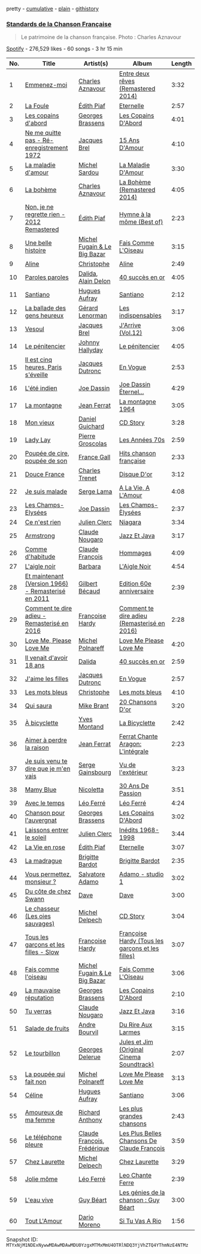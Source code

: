 pretty - [cumulative](/playlists/cumulative/37i9dQZF1DWTypZHlgEy1G.md) - [plain](/playlists/plain/37i9dQZF1DWTypZHlgEy1G) - [githistory](https://github.githistory.xyz/mackorone/spotify-playlist-archive/blob/main/playlists/plain/37i9dQZF1DWTypZHlgEy1G)

### [Standards de la Chanson Française](https://open.spotify.com/playlist/37i9dQZF1DWTypZHlgEy1G)

> Le patrimoine de la chanson française\. Photo : Charles Aznavour

[Spotify](https://open.spotify.com/user/spotify) - 276,529 likes - 60 songs - 3 hr 15 min

| No. | Title | Artist(s) | Album | Length |
|---|---|---|---|---|
| 1 | [Emmenez\-moi](https://open.spotify.com/track/61Yh6AEwsba6RYsrWiNmI0) | [Charles Aznavour](https://open.spotify.com/artist/2hgP9Ap2tc10R5jrQaEpMT) | [Entre deux rêves \(Remastered 2014\)](https://open.spotify.com/album/40SP9TYF1IuC3JZ35glqwd) | 3:32 |
| 2 | [La Foule](https://open.spotify.com/track/6cvIJ1zOcshUv0yCtcphaG) | [Édith Piaf](https://open.spotify.com/artist/1WPcVNert9hn7mHsPKDn7j) | [Eternelle](https://open.spotify.com/album/2k3nz0I7mJzegtkooii4za) | 2:57 |
| 3 | [Les copains d'abord](https://open.spotify.com/track/5MRyPM2k1lvwt3noWp0GXJ) | [Georges Brassens](https://open.spotify.com/artist/5UWyW1PcEM8coxeqg3RIHr) | [Les Copains D'Abord](https://open.spotify.com/album/4lQ45mAu5gYotfGJrgDuJn) | 4:01 |
| 4 | [Ne me quitte pas \- Ré\-enregistrement 1972](https://open.spotify.com/track/45CkvJbPxUS5YLy8oOQTtG) | [Jacques Brel](https://open.spotify.com/artist/4RN2vlFWepLa46qQIU2PHs) | [15 Ans D'Amour](https://open.spotify.com/album/6Us9T05UuNDMP2NtVrSVyG) | 4:10 |
| 5 | [La maladie d'amour](https://open.spotify.com/track/2flivK5ivlprHRE7YNcRrj) | [Michel Sardou](https://open.spotify.com/artist/0krCd0zVANPv9ryri4T0TO) | [La Maladie D'Amour](https://open.spotify.com/album/4Np1TTVFW72n9RjrJaQWqf) | 3:30 |
| 6 | [La bohème](https://open.spotify.com/track/2o0hVSbnkdvDDKKVNaUxnB) | [Charles Aznavour](https://open.spotify.com/artist/2hgP9Ap2tc10R5jrQaEpMT) | [La Bohème \(Remastered 2014\)](https://open.spotify.com/album/3e3Nfe6qFPnmfxUtkBfYrj) | 4:05 |
| 7 | [Non, je ne regrette rien \- 2012 Remastered](https://open.spotify.com/track/6MqxXla8FnO99tgQ9vUHGd) | [Édith Piaf](https://open.spotify.com/artist/1WPcVNert9hn7mHsPKDn7j) | [Hymne à la môme \(Best of\)](https://open.spotify.com/album/02JgvxWwBVPdSqZv5otEJy) | 2:23 |
| 8 | [Une belle histoire](https://open.spotify.com/track/1GdtMDRiaF1EnG2LJpELme) | [Michel Fugain & Le Big Bazar](https://open.spotify.com/artist/5KnLt0VENhwsfmQL3y2nsY) | [Fais Comme L'Oiseau](https://open.spotify.com/album/6u9tEKSghovMOBy9rwTMLn) | 3:15 |
| 9 | [Aline](https://open.spotify.com/track/1N4ixxhbBH1ClnPdTTsRzz) | [Christophe](https://open.spotify.com/artist/6MmRTVIPIe35OsFqWgRKQJ) | [Aline](https://open.spotify.com/album/0R5sCENJleZp9oxN9JcXgR) | 2:49 |
| 10 | [Paroles paroles](https://open.spotify.com/track/4VvTGipG8YaF09z0kfGqaD) | [Dalida](https://open.spotify.com/artist/04aQfpx1U1WQEJkrvGs4ig), [Alain Delon](https://open.spotify.com/artist/2e1aRMKieswINolf49MzQ8) | [40 succès en or](https://open.spotify.com/album/4NFg1VigQEZRrtlE45UL5H) | 4:05 |
| 11 | [Santiano](https://open.spotify.com/track/5xacwJHf9yLJKCn5JjSiRz) | [Hugues Aufray](https://open.spotify.com/artist/6TOGbRYHQizlf3adIyugol) | [Santiano](https://open.spotify.com/album/6onOMFxBc1HP3Oq75NF8a5) | 2:12 |
| 12 | [La ballade des gens heureux](https://open.spotify.com/track/2I69iebe4CftqShXyRoIZh) | [Gérard Lenorman](https://open.spotify.com/artist/5yyYswdvKadmf03amOvBDx) | [Les indispensables](https://open.spotify.com/album/5kDBB1VYkmUQdxVlAAuIUB) | 3:17 |
| 13 | [Vesoul](https://open.spotify.com/track/2F94KDtJjCdzZYCQWBliRC) | [Jacques Brel](https://open.spotify.com/artist/4RN2vlFWepLa46qQIU2PHs) | [J'Arrive \(Vol.12\)](https://open.spotify.com/album/75JBZy6ctvayGftnldYMzZ) | 3:06 |
| 14 | [Le pénitencier](https://open.spotify.com/track/6phMPtxOkjdXR8ax9xoCJ9) | [Johnny Hallyday](https://open.spotify.com/artist/2HALYSe657tNJ1iKVXP2xA) | [Le pénitencier](https://open.spotify.com/album/6BIYQZuFPkhbkCl2PHPcj6) | 4:05 |
| 15 | [Il est cinq heures, Paris s'éveille](https://open.spotify.com/track/1Gw2viJ4XE9hylW4ujtNef) | [Jacques Dutronc](https://open.spotify.com/artist/3ayds6VIVBx3CU5NSNCDbq) | [En Vogue](https://open.spotify.com/album/2nGL73TqdduRKepdcwJvdm) | 2:53 |
| 16 | [L'été indien](https://open.spotify.com/track/7BNeFchpHDCWYSUV4hfU89) | [Joe Dassin](https://open.spotify.com/artist/64LCTpIu9Iji2EPaxxPpxF) | [Joe Dassin Éternel...](https://open.spotify.com/album/3BRgfYZqKjLoqmEt1jZSHa) | 4:29 |
| 17 | [La montagne](https://open.spotify.com/track/6ninjFrpTv2rmMfrNFTRq7) | [Jean Ferrat](https://open.spotify.com/artist/4GAdDePOvBsOl3n3nVHWpt) | [La montagne 1964](https://open.spotify.com/album/6uZiAcFO8d758nOs687gfg) | 3:05 |
| 18 | [Mon vieux](https://open.spotify.com/track/0BRnXs3uLJF2YVt3giM3S7) | [Daniel Guichard](https://open.spotify.com/artist/0lFr08kPxkwkXfsrHSmPvs) | [CD Story](https://open.spotify.com/album/46GKFEQCo19hb1wwEXuZXT) | 3:28 |
| 19 | [Lady Lay](https://open.spotify.com/track/2jd6aKjjhH5hu2mZedooNo) | [Pierre Groscolas](https://open.spotify.com/artist/3RAqlLiVsYkndio9mey84r) | [Les Années 70s](https://open.spotify.com/album/2S8XE58z1NUwQY2WLnMzqh) | 2:59 |
| 20 | [Poupée de cire, poupée de son](https://open.spotify.com/track/26tXIAnv90FCv1eJiCUusH) | [France Gall](https://open.spotify.com/artist/22HVxZPA6UhBp8wahxDA6I) | [Hits chanson française](https://open.spotify.com/album/3skN1JzAWSzzeeXe6Kxvna) | 2:33 |
| 21 | [Douce France](https://open.spotify.com/track/6zlMAsPgiG81sZzsYVFwL3) | [Charles Trenet](https://open.spotify.com/artist/4a16JEaHldo5vZuRojtGTZ) | [Disque D'or](https://open.spotify.com/album/2BgO56jZnE4xbfvlZOjK0L) | 3:12 |
| 22 | [Je suis malade](https://open.spotify.com/track/123u5rlIfXR8Eynx3aabMA) | [Serge Lama](https://open.spotify.com/artist/3fR5PRhFohNbxEXDE69pUz) | [A La Vie, A L'Amour](https://open.spotify.com/album/1ShHXfJDZw4qbbr0t69rvs) | 4:08 |
| 23 | [Les Champs\-Elysées](https://open.spotify.com/track/4VWbPQUPvLes814r6T11Jz) | [Joe Dassin](https://open.spotify.com/artist/64LCTpIu9Iji2EPaxxPpxF) | [Les Champs\-Èlysées](https://open.spotify.com/album/70VszGJ7SagYgjotM7zvrX) | 2:37 |
| 24 | [Ce n'est rien](https://open.spotify.com/track/0klbnFP6UwMYpUuKjhleKT) | [Julien Clerc](https://open.spotify.com/artist/7gVzeNvBbUpj6PXX5ekCMs) | [Niagara](https://open.spotify.com/album/4PXN6s7jgy76nUzLdPFGvU) | 3:34 |
| 25 | [Armstrong](https://open.spotify.com/track/1V021MMTOGURDZxkDBMaG9) | [Claude Nougaro](https://open.spotify.com/artist/115Iq0OjPxUUyWOIiF2pIR) | [Jazz Et Java](https://open.spotify.com/album/0Becl0XzJp8Z1zunK1vdrn) | 3:17 |
| 26 | [Comme d'habitude](https://open.spotify.com/track/11FBMKhiuYT4doKhC4p3i6) | [Claude François](https://open.spotify.com/artist/0P2p1bqVyP2EgqubwjTBUJ) | [Hommages](https://open.spotify.com/album/41pzfqzZKn8WaI9XCPlMEo) | 4:09 |
| 27 | [L'aigle noir](https://open.spotify.com/track/2rvuhf0UzKgVuhDaLc6r7y) | [Barbara](https://open.spotify.com/artist/4TNiKyCX2oCvdo1sTgHcRw) | [L'Aigle Noir](https://open.spotify.com/album/15Su2kfGKwzGE00aPHcgMp) | 4:54 |
| 28 | [Et maintenant \(Version 1966\) \- Remasterisé en 2011](https://open.spotify.com/track/5z3LJpwfI91bj3ogU8l0sk) | [Gilbert Bécaud](https://open.spotify.com/artist/31GFatrHl2ijnS4ZAWA9s0) | [Edition 60e anniversaire](https://open.spotify.com/album/50RvSoNqk5x7zFROrImpIL) | 2:39 |
| 29 | [Comment te dire adieu \- Remasterisé en 2016](https://open.spotify.com/track/6g5qyQrAcoBX4X7XjxBoTO) | [Françoise Hardy](https://open.spotify.com/artist/7x3f7c0fBanNlQwpx1255g) | [Comment te dire adieu \(Remasterisé en 2016\)](https://open.spotify.com/album/0uRiGrSYj5IKsm6H8eodeB) | 2:28 |
| 30 | [Love Me, Please Love Me](https://open.spotify.com/track/2edyuIOPsZrZLBwnsC1u80) | [Michel Polnareff](https://open.spotify.com/artist/7aKldvGENbL4bj8TCWHuhT) | [Love Me Please Love Me](https://open.spotify.com/album/68clUJF0fZaWSdmcBYKxGH) | 4:20 |
| 31 | [Il venait d'avoir 18 ans](https://open.spotify.com/track/4ci1FpTYDsWGEww9cHm9sN) | [Dalida](https://open.spotify.com/artist/04aQfpx1U1WQEJkrvGs4ig) | [40 succès en or](https://open.spotify.com/album/4NFg1VigQEZRrtlE45UL5H) | 2:59 |
| 32 | [J'aime les filles](https://open.spotify.com/track/196fYCjVMKAQb8uwOWxpUo) | [Jacques Dutronc](https://open.spotify.com/artist/3ayds6VIVBx3CU5NSNCDbq) | [En Vogue](https://open.spotify.com/album/2nGL73TqdduRKepdcwJvdm) | 2:57 |
| 33 | [Les mots bleus](https://open.spotify.com/track/2Desf0YgquK9YrSkRhkvDN) | [Christophe](https://open.spotify.com/artist/6MmRTVIPIe35OsFqWgRKQJ) | [Les mots bleus](https://open.spotify.com/album/5lDOYOhBNt7NHvDMtjcIOf) | 4:10 |
| 34 | [Qui saura](https://open.spotify.com/track/3A3LBrCEXGcyUPPBjuaNKl) | [Mike Brant](https://open.spotify.com/artist/1u9tovPnCMYuZiV3EMZqDV) | [20 Chansons D'or](https://open.spotify.com/album/6noK3tB0B6nRxFc4tFcF8h) | 3:20 |
| 35 | [À bicyclette](https://open.spotify.com/track/5px3ShFMjwhidOFVVc0Z4R) | [Yves Montand](https://open.spotify.com/artist/5ru2x3pjrNn67D22BRwlFP) | [La Bicyclette](https://open.spotify.com/album/2DS4hsoeFgvqhzsCJ0tmbj) | 2:42 |
| 36 | [Aimer à perdre la raison](https://open.spotify.com/track/5okI57GiUG0innS360o2bH) | [Jean Ferrat](https://open.spotify.com/artist/4GAdDePOvBsOl3n3nVHWpt) | [Ferrat Chante Aragon: L'intégrale](https://open.spotify.com/album/1zRWFeLiYxPW48gefbBpV5) | 2:23 |
| 37 | [Je suis venu te dire que je m'en vais](https://open.spotify.com/track/5cC9RZFMzrpbA9U1m4zSPm) | [Serge Gainsbourg](https://open.spotify.com/artist/01C9OoXDvCKkGcf735Tcfo) | [Vu de l'extérieur](https://open.spotify.com/album/0NACl36sqipY6OZXOqy1At) | 3:23 |
| 38 | [Mamy Blue](https://open.spotify.com/track/66GLDVt5iyBBGfoWQ2WmbC) | [Nicoletta](https://open.spotify.com/artist/1XspV6teuaJMwVq0QBXZA0) | [30 Ans De Passion](https://open.spotify.com/album/089iJNvU6GBmyfSmwsReZy) | 3:51 |
| 39 | [Avec le temps](https://open.spotify.com/track/4cncK4CmE3lW8DMCsj2494) | [Léo Ferré](https://open.spotify.com/artist/6NB0vY1HQgkUpCBsm5eAvo) | [Léo Ferré](https://open.spotify.com/album/6mQiZriU3LU6CKuQAryJvp) | 4:24 |
| 40 | [Chanson pour l'auvergnat](https://open.spotify.com/track/03i4HQaxKuef4sNUTB3txK) | [Georges Brassens](https://open.spotify.com/artist/5UWyW1PcEM8coxeqg3RIHr) | [Les Copains D'Abord](https://open.spotify.com/album/4lQ45mAu5gYotfGJrgDuJn) | 3:02 |
| 41 | [Laissons entrer le soleil](https://open.spotify.com/track/1jRoXThsV21LQeNdT3tcUn) | [Julien Clerc](https://open.spotify.com/artist/7gVzeNvBbUpj6PXX5ekCMs) | [Inédits 1968\-1998](https://open.spotify.com/album/1MlpnvY0WaNqf3fzEoklGj) | 3:44 |
| 42 | [La Vie en rose](https://open.spotify.com/track/6RKuyWarJu8SMrflntmyXx) | [Édith Piaf](https://open.spotify.com/artist/1WPcVNert9hn7mHsPKDn7j) | [Eternelle](https://open.spotify.com/album/2k3nz0I7mJzegtkooii4za) | 3:07 |
| 43 | [La madrague](https://open.spotify.com/track/5nnvTjA5yzhHlmVOVoGT49) | [Brigitte Bardot](https://open.spotify.com/artist/1q24xIsAD7JZuVkTLR9TJy) | [Brigitte Bardot](https://open.spotify.com/album/7v2usu1rojLb7zX5sC6yMV) | 2:35 |
| 44 | [Vous permettez, monsieur ?](https://open.spotify.com/track/3xCE5pciNmiRNUk9J6pWeM) | [Salvatore Adamo](https://open.spotify.com/artist/37r3ZUhErh0QPJENMsAPBG) | [Adamo \- studio 1](https://open.spotify.com/album/5UR5XXp6YVvI9kRRUgdNtl) | 3:02 |
| 45 | [Du côte de chez Swann](https://open.spotify.com/track/5vuh4FAd5apHmhD85XJOyH) | [Dave](https://open.spotify.com/artist/39Fh4OTce0hxKCiuyB21dg) | [Dave](https://open.spotify.com/album/7n5DNjnkerFIrz6PXleX7o) | 3:00 |
| 46 | [Le chasseur \(Les oies sauvages\)](https://open.spotify.com/track/69rHFP4fPoWr8lBSST9km0) | [Michel Delpech](https://open.spotify.com/artist/4T795JhhCZMWM01DLcX98p) | [CD Story](https://open.spotify.com/album/3vlu5v98oGi4Qgj1XvwEgH) | 3:04 |
| 47 | [Tous les garçons et les filles \- Slow](https://open.spotify.com/track/0Yg1hSAUgd2AAneReFOVzS) | [Françoise Hardy](https://open.spotify.com/artist/7x3f7c0fBanNlQwpx1255g) | [Françoise Hardy \(Tous les garçons et les filles\)](https://open.spotify.com/album/0TcP4beTgxQmREuHJ7BBY2) | 3:07 |
| 48 | [Fais comme l'oiseau](https://open.spotify.com/track/5INFljqNxkfUkUajeXtBFh) | [Michel Fugain & Le Big Bazar](https://open.spotify.com/artist/5KnLt0VENhwsfmQL3y2nsY) | [Fais Comme L'Oiseau](https://open.spotify.com/album/6u9tEKSghovMOBy9rwTMLn) | 3:06 |
| 49 | [La mauvaise réputation](https://open.spotify.com/track/0EwayOD7FeIY07W30rncvf) | [Georges Brassens](https://open.spotify.com/artist/5UWyW1PcEM8coxeqg3RIHr) | [Les Copains D'Abord](https://open.spotify.com/album/4lQ45mAu5gYotfGJrgDuJn) | 2:10 |
| 50 | [Tu verras](https://open.spotify.com/track/5jsCb9iTwwY7VVD73PGezb) | [Claude Nougaro](https://open.spotify.com/artist/115Iq0OjPxUUyWOIiF2pIR) | [Jazz Et Java](https://open.spotify.com/album/0Becl0XzJp8Z1zunK1vdrn) | 3:16 |
| 51 | [Salade de fruits](https://open.spotify.com/track/4yvuxFp9SAPviEb7J9dtAc) | [Andre Bourvil](https://open.spotify.com/artist/5ruLBvB3VLj0yLVxwitU0M) | [Du Rire Aux Larmes](https://open.spotify.com/album/1kuaDf4qlg3J0t2Zi061Lk) | 3:15 |
| 52 | [Le tourbillon](https://open.spotify.com/track/2PIGvb6Qdl9PQXmnqhbCaQ) | [Georges Delerue](https://open.spotify.com/artist/5C2ILE4DWY1vzn1NPxJOag) | [Jules et Jim \(Original Cinema Soundtrack\)](https://open.spotify.com/album/5MJerJF6GVBsL61mueN9cU) | 2:07 |
| 53 | [La poupée qui fait non](https://open.spotify.com/track/245la2fLeLCOpBWDjgE8rj) | [Michel Polnareff](https://open.spotify.com/artist/7aKldvGENbL4bj8TCWHuhT) | [Love Me Please Love Me](https://open.spotify.com/album/68clUJF0fZaWSdmcBYKxGH) | 3:13 |
| 54 | [Céline](https://open.spotify.com/track/6IgZ9zDxJ6H0IUQ6HKBa8A) | [Hugues Aufray](https://open.spotify.com/artist/6TOGbRYHQizlf3adIyugol) | [Santiano](https://open.spotify.com/album/6onOMFxBc1HP3Oq75NF8a5) | 3:06 |
| 55 | [Amoureux de ma femme](https://open.spotify.com/track/6cT38LHvaN11gThHVVkDee) | [Richard Anthony](https://open.spotify.com/artist/6fhXbgrtC1AffxqI32lPwz) | [Les plus grandes chansons](https://open.spotify.com/album/4F6NYEBMBCvvIuj1RQv2vh) | 2:43 |
| 56 | [Le téléphone pleure](https://open.spotify.com/track/2Wd4Yu2RtYZjSmzLLaghNZ) | [Claude François](https://open.spotify.com/artist/0P2p1bqVyP2EgqubwjTBUJ), [Frédérique](https://open.spotify.com/artist/38dqh4zX6r6OBMW0cjtjSI) | [Les Plus Belles Chansons De Claude François](https://open.spotify.com/album/6ee87DJAkjCghFeSVSCnx5) | 3:59 |
| 57 | [Chez Laurette](https://open.spotify.com/track/5wFRjYT36LES0ks92OeXyD) | [Michel Delpech](https://open.spotify.com/artist/4T795JhhCZMWM01DLcX98p) | [Chez Laurette](https://open.spotify.com/album/0Jk7WSIVTnppDevKYjEpOv) | 3:29 |
| 58 | [Jolie môme](https://open.spotify.com/track/0cJSWKB0XV6B4zSFzTtS6b) | [Léo Ferré](https://open.spotify.com/artist/6NB0vY1HQgkUpCBsm5eAvo) | [Leo Chante Ferre](https://open.spotify.com/album/0staVF20KfnK1HCYJLNSsf) | 2:39 |
| 59 | [L'eau vive](https://open.spotify.com/track/6OzAXj08hzooP4olZeZJ6E) | [Guy Béart](https://open.spotify.com/artist/4DfwtuOinoPWTCOLETBkq7) | [Les génies de la chanson : Guy Béart](https://open.spotify.com/album/3o0uMbXThu7jSYTo1lpZ52) | 3:00 |
| 60 | [Tout L'Amour](https://open.spotify.com/track/3IpN4w5HAStXjJ1PNihtlc) | [Dario Moreno](https://open.spotify.com/artist/39rtUmVAGX9W1e2aXE9YkF) | [Si Tu Vas A Rio](https://open.spotify.com/album/3fuvWRKCCJ5GM9C4DAaQAe) | 1:56 |

Snapshot ID: `MTYxNjM1NDExNywwMDAwMDAwMDU0YzgxMTMxMmU4OTRlNDQ3YjVhZTQ4YThmNzE4NTMz`
